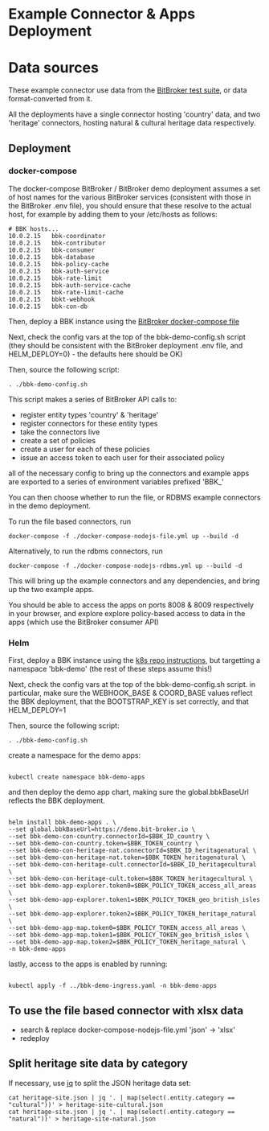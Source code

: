 # Example Connector & Apps Deployment

# Data sources

These example connector use data from the [BitBroker test suite](https://github.com/bit-broker/bit-broker/tree/main/tests/data), or data format-converted from it.

All the deployments have a single connector hosting 'country' data, and two 'heritage' connectors, hosting natural & cultural heritage data respectively.

## Deployment

### docker-compose

The docker-compose BitBroker / BitBroker demo deployment assumes a set of host names for the various BitBroker services (consistent with those in the BitBroker .env file), you should ensure that these resolve to the actual host, for example by adding them to your /etc/hosts as follows:

```
# BBK hosts...
10.0.2.15	bbk-coordinator
10.0.2.15	bbk-contributor
10.0.2.15	bbk-consumer
10.0.2.15	bbk-database
10.0.2.15	bbk-policy-cache
10.0.2.15	bbk-auth-service
10.0.2.15	bbk-rate-limit
10.0.2.15	bbk-auth-service-cache
10.0.2.15	bbk-rate-limit-cache
10.0.2.15	bbkt-webhook
10.0.2.15	bbk-con-db
```

Then, deploy a BBK instance using the [BitBroker docker-compose file](https://github.com/bit-broker/bit-broker/blob/main/development/docker-compose/docker-compose.yml)

Next, check the config vars at the top of the bbk-demo-config.sh script (they should be consistent with the BitBroker deployment .env file, and HELM_DEPLOY=0) - the defaults here should be OK)

Then, source the following script:

```
. ./bbk-demo-config.sh

```

This script makes a series of BitBroker API calls to:

- register entity types 'country' & 'heritage'
- register connectors for these entity types
- take the connectors live
- create a set of policies
- create a user for each of these policies
- issue an access token to each user for their associated policy

all of the necessary config to bring up the connectors and example apps are exported to a series of environment variables prefixed 'BBK\_'

You can then choose whether to run the file, or RDBMS example connectors in the demo deployment.

To run the file based connectors, run

```
docker-compose -f ./docker-compose-nodejs-file.yml up --build -d
```

Alternatively, to run the rdbms connectors, run

```
docker-compose -f ./docker-compose-nodejs-rdbms.yml up --build -d
```

This will bring up the example connectors and any dependencies, and bring up the two example apps.

You should be able to access the apps on ports 8008 & 8009 respectively in your browser, and explore explore policy-based access to data in the apps (which use the BitBroker consumer API)

### Helm

First, deploy a BBK instance using the [k8s repo instructions](https://github.com/bit-broker/bit-broker/blob/main/development/docker-compose/docker-compose.yml), but targetting a namespace 'bbk-demo' (the rest of these steps assume this!)

Next, check the config vars at the top of the bbk-demo-config.sh script. in particular, make sure the WEBHOOK_BASE & COORD_BASE values reflect the BBK deployment, that the BOOTSTRAP_KEY is set correctly, and that HELM_DEPLOY=1

Then, source the following script:

```
. ./bbk-demo-config.sh

```

create a namespace for the demo apps:

```

kubectl create namespace bbk-demo-apps

```

and then deploy the demo app chart, making sure the global.bbkBaseUrl reflects the BBK deployment.

```

helm install bbk-demo-apps . \
--set global.bbkBaseUrl=https://demo.bit-broker.io \
--set bbk-demo-con-country.connectorId=$BBK_ID_country \
--set bbk-demo-con-country.token=$BBK_TOKEN_country \
--set bbk-demo-con-heritage-nat.connectorId=$BBK_ID_heritagenatural \
--set bbk-demo-con-heritage-nat.token=$BBK_TOKEN_heritagenatural \
--set bbk-demo-con-heritage-cult.connectorId=$BBK_ID_heritagecultural \
--set bbk-demo-con-heritage-cult.token=$BBK_TOKEN_heritagecultural \
--set bbk-demo-app-explorer.token0=$BBK_POLICY_TOKEN_access_all_areas \
--set bbk-demo-app-explorer.token1=$BBK_POLICY_TOKEN_geo_british_isles \
--set bbk-demo-app-explorer.token2=$BBK_POLICY_TOKEN_heritage_natural \
--set bbk-demo-app-map.token0=$BBK_POLICY_TOKEN_access_all_areas \
--set bbk-demo-app-map.token1=$BBK_POLICY_TOKEN_geo_british_isles \
--set bbk-demo-app-map.token2=$BBK_POLICY_TOKEN_heritage_natural \
-n bbk-demo-apps

```

lastly, access to the apps is enabled by running:

```

kubectl apply -f ../bbk-demo-ingress.yaml -n bbk-demo-apps

```

## To use the file based connector with xlsx data

- search & replace docker-compose-nodejs-file.yml 'json' -> 'xlsx'
- redeploy

## Split heritage site data by category

If necessary, use [jq](https://stedolan.github.io/jq/) to split the JSON heritage data set:

```
cat heritage-site.json | jq '. | map(select(.entity.category == "cultural"))' > heritage-site-cultural.json
cat heritage-site.json | jq '. | map(select(.entity.category == "natural"))' > heritage-site-natural.json
```
